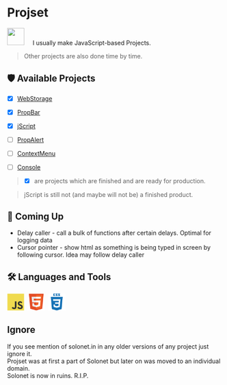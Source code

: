 # Projset
<img src="https://avatars.githubusercontent.com/u/110464857?v=4" width="40" height="40"/> &nbsp; &nbsp; I usually make JavaScript-based Projects.

> Other projects are also done time by time.

## 🛡️ Available Projects
* [x] [WebStorage](https://github.com/Projset/WebStorage)

* [x] [PropBar](https://github.com/Projset/PropBar)

* [x] [jScript](https://github.com/Projset/jScript)

* [ ] [PropAlert](https://github.com/Projset/PropAlert)

* [ ] [ContextMenu](https://github.com/Projset/ContextMenu)

* [ ] [Console](https://github.com/Projset/Console)

> * [x] are projects which are finished and are ready for production.

> jScript is still not (and  maybe will not be) a finished product.


## 📨 Coming Up

* Delay caller - call a bulk of functions after certain delays. Optimal for logging data
* Cursor pointer - show html as something is being typed in screen by following cursor. Idea may follow delay caller 

## 🛠️ Languages and Tools
<div>
  <img src="https://github.com/devicons/devicon/blob/master/icons/javascript/javascript-original.svg" title="JavaScript" alt="JavaScript" width="40" height="40"/>&nbsp;
  <img src="https://github.com/devicons/devicon/blob/master/icons/html5/html5-original.svg" title="HTML5" alt="HTML" width="40" height="40"/>&nbsp;
  <img src="https://github.com/devicons/devicon/blob/master/icons/css3/css3-plain-wordmark.svg"  title="CSS3" alt="CSS" width="40" height="40"/>&nbsp;
</div>

## Ignore
If you see mention of solonet.in in any older versions of any project just ignore it.\
Projset was at first a part of Solonet but later on was moved to an individual domain.\
Solonet is now in ruins. R.I.P.
